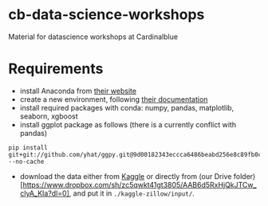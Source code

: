 # cb-data-science-workshops
Material for datascience workshops at Cardinalblue

# Requirements
* install Anaconda from [their website](https://docs.continuum.io/anaconda/install/)
* create a new environment, following [their documentation](https://conda.io/docs/using/envs.html)
* install required packages with conda: numpy, pandas, matplotlib, seaborn, xgboost
* install ggplot package as follows (there is a currently conflict with pandas)
```
pip install git+git://github.com/yhat/ggpy.git@9d00182343eccca6486beabd256e8c89fb0c59e8 --no-cache
```
* download the data either from [Kaggle](https://www.kaggle.com/c/zillow-prize-1/data) or directly from (our Drive folder)[https://www.dropbox.com/sh/zc5qwkt41gt3805/AAB6d5RxHjQkJTCw_clyA_KIa?dl=0], and put it in ```./kaggle-zillow/input/```.
